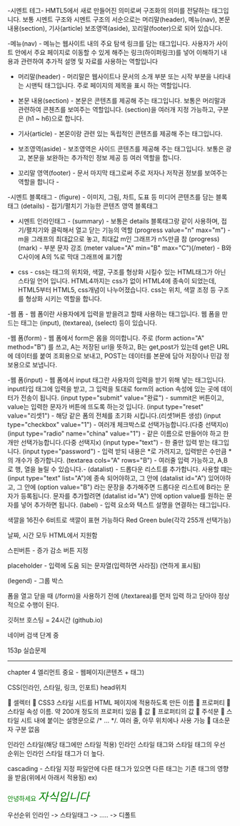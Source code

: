 -시멘트 테그-
HMTL5에서 새로 만들어진 의미로써 구조화의 의미를 전달하는 태그입니다. 보통 시멘트 구조와 시멘트 구조의 서순으로는 머리말(header), 메뉴(nav), 본문내용(section), 기사(article) 보조영역(aside), 꼬리말(footer)으로 되어 있습니다.

-메뉴(nav) -
메뉴는 웹사이트 내의 주요 탐색 링크를 담는 태그입니다. 사용자가 사이트 안에서 주요 페이지로 이동할 수 있게 해주는 링크(하이퍼링크)를 넣어 이해하기 내용과 관련하여 추가적 설명 및 자료를 사용하는 역할입니다

- 머리말(header) -
머리말은 웹사이트나 문서의 소개 부분 또는 시작 부분을 나타내는 시맨틱 태그입니다. 주로 페이지의 제목을 표시 하는 역할입니다. 

- 본문 내용(section) -
본문은 콘텐츠를 제공해 주는 태그입니다. 보통은 머리말과 관련하여 콘첸츠를 보여주는 역할입니다. (section)을 여러개 지정 가능하고, 구분은 (h1 ~ h6)으로 합니다.  

- 기사(article) -
본몬이랑 관련 있는 독립적인 콘텐츠를 제공해 주는 태그입니다. 

- 보조영역(aside) -
보조영역은 사이드 콘텐츠를 제공해 주는 태그입니다. 보통은 광고, 본문을 보완하는 추가적인 정보 제공 등 여러 역할을 합니다. 

- 꼬리말 영역(footer) -
문서 마지막 태그로써 주로 저자나 저작권 정보를 보여주는 역할을 합니다 -

-시멘트 블록태그 -
 (figure) - 이미지, 그림, 차트, 도표 등 미디어 콘텐츠를 담는 블록태그
 (details) - 접기/펼치기 가능한 콘텐츠 영역 블록태그

- 시멘트 인라인태그 -
(summary) - 보통은 details 블록태그랑 같이 사용하며, 접기/펼치기와 클릭해서 열고 닫는 기능의 역할
(progress value="n" max="m") - m을 그래프의 최대값으로 놓고, 최대값 m인 그래프가 n%만큼 참 (progress)
(mark) - 부분 문자 강조
(meter value="A" min="B" max="C")(/meter) - B와 C사이에 A의 %로 막대 그래프에 표기함  

- css -
css는 태그의 위치와, 색깔, 구조를 형상화 시킬수 있는 HTML태그가 아닌 스타일 언어 입니다. HTML4까지는 css가 없이 HTML4에 종속이 되었는데, HTML5부터 HTML5, css개념이 나누어졌습니다.
css는 위치, 색깔 조정 등 구조를 형상화 시키는 역할을 합니다. 

-웹 폼 -
웹 폼이란 사용자에게 입력을 받을려고 할때 사용하는 태그입니다. 웹 폼을 만드는 태그는 (input), (textarea), (select) 등이 있습니다.

-웹 폼(form) -
웹 폼에서 form은 몸을 의미합니다. 주로 (form action="A" method="B") 를 쓰고,  A는 저장된 url을 뜻하고, B는 get,post가 있는데 
get은 URL에 데이터를 붙여 조회용으로 보내고, POST는 데이터를 본문에 담아 저장이나 민감 정보용으로 보냅니다. 

-웹 폼(input) -
웹 폼에서 input 태그란 사용자의 입력을 받기 위해 넣는 태그입니다. input타입 태그에 입력을 받고, 그 입력을 토대로 form의 action 속성에 있는 곳에 데이터가 전송이 됩니다.
(input type="submit" value="완료") - summit은 버튼이고, value는 입력한 문자가 버튼에 뜨도록 하는것 입니다. 
(input type="reset" value="리셋1") - 해당 같은 폼의 전체를 초기화 시킵니다.(리셋1버튼 생성) 
(input type="checkbox" value="1") - 여러개 체크박스로 선택가능합니다.(다중 선택지o)
(input type="radio" name="china" value="1") - 같은 이름으로 만들어야 하고 한개만 선택가능합니다.(다중 선택지x) 
(input type="text") - 한 줄만 입력 받는 태그입니다.
(input type="password") - 입력 받되 내용은 *로 가려지고, 입력받은 수만큼 *의 개수가 증가합니다.
(textarea cols="A" rows="B") - 여러줄 입력 가능하고, A,B로 행, 열을 늘릴 수 있습니다.-
(datalist) - 드롭다운 리스트를 추가합니다. 사용할 떄는 (input type="text" list="A")에 종속 되어야하고, 그 안에 (datalist id="A") 있어야하고, 그 안에 (option value="B") 라는 문장을 추가해주면 
 드롭다운 리스트에 B라는 문자가 등록됩니다. 문자를 추가할려면 (datalist id="A") 안에 option value를 원하는 문자를 넣어 추가하면 됩니다.
(label) - 입력 요소와 텍스트 설명을 연결하는 태그입니다.


색깔을 16진수 6비트로 색깔이 표현 가능하다 Red Green bule(각각 255개 선택가능)

날짜, 시간 모두 HTML에서 지원함

스핀버튼 - 증가 감소 버튼 지정

placeholder - 입력에 도움 되는 문자열(입력하면 사라짐) (연하게 표시됨)

(legend) - 그룹 박스

폼을 열고 닫을 때 (/form)을 사용하기 전에 (/textarea)를 먼저 입력 하고 닫아야 정상적으로 수행이 된다.

깃허브 호스팅 = 24시간 (github.io)


네이버 검색 단계 중

153p 실습문제

 ______________________________________________________________________
 chapter 4
엘리먼트 중요 - 웹페이지(콘텐츠 + 태그)

CSS(인라인, 스타일, 링크, 인포트)
head위치

 셀렉터
 CSS3 스타일 시트를 HTML 페이지에 적용하도록 만든 이름
 프로퍼티
 스타일 속성 이름. 약 200개 정도의 프로퍼티 있음
 값
 프로퍼티의 값
 주석문
 스타일 시트 내에 붙이는 설명문으로 /* ... */. 여러 줄, 아무 위치에나 사용 가능
 대소문자 구분 없음

인라인 스타일(해당 태그에만 스타일 적용)
인라인 스타일 태그와 스타일 태그의 우선 순위는 인라인 스타일 태그가 더 높다.

cascading - 스타일 지정 파일안에 다른 태그가 있으면 다른 태그는 기존 태그의 영향을 받음(위에서 아래서 적용됨)
ex) <p style="color:green">안녕하세요
    <em style="font-size:25px">자식입니다</em> 
    </p>

우선순위
인라인 -> 스타일태그 ->  ..... -> 디폴트
    










 

